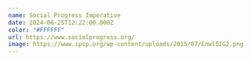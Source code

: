 ```yaml
---
name: Social Progress Imperative
date: 2024-06-25T12:22:00.000Z
color: "#FFFFFF"
url: https://www.socialprogress.org/
image: https://www.ipsp.org/wp-content/uploads/2015/07/Enwl5IG2.png
---
```

